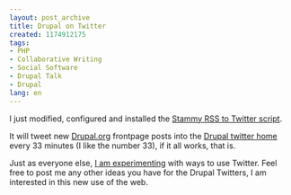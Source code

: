 ```yaml
---
layout: post_archive
title: Drupal on Twitter
created: 1174912175
tags:
- PHP
- Collaborative Writing
- Social Software
- Drupal Talk
- Drupal
lang: en
---
```

I just modified, configured and installed the [Stammy RSS to Twitter script](http://paulstamatiou.com/2007/01/26/stammy-script-rss-to-twitter-using-php/).

It will tweet new [Drupal.org](http://drupal.org) frontpage posts into the [Drupal twitter home](http://twitter.com/drupal) every 33 minutes (I like the number 33), if it all works, that is.

Just as everyone else, [I am experimenting](http://twitter.com/berkes) with ways to use Twitter. Feel free to post me any other ideas you have for the Drupal Twitters, I am interested in this new use of the web. 

